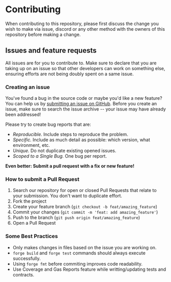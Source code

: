 # Contributing

When contributing to this repository, please first discuss the change you wish to make via issue, discord or any other method with the owners of this repository before making a change.

## Issues and feature requests

All issues are for you to contribute to. Make sure to declare that you are taking up on an issue so that other developers can work on something else, ensuring efforts are not being doubly spent on a same issue.

### Creating an issue

You've found a bug in the source code or maybe you'd like a new feature? You can help us by [submitting an issue on GitHub](https://github.com/starknet-id/starknet.quest/issues). Before you create an issue, make sure to search the issue archive -- your issue may have already been addressed!

Please try to create bug reports that are:

- _Reproducible._ Include steps to reproduce the problem.
- _Specific._ Include as much detail as possible: which version, what
  environment, etc.
- _Unique._ Do not duplicate existing opened issues.
- _Scoped to a Single Bug._ One bug per report.

**Even better: Submit a pull request with a fix or new feature!**


### How to submit a Pull Request

1. Search our repository for open or closed Pull Requests that relate to your submission. You don't want to duplicate effort.
2. Fork the project
3. Create your feature branch (`git checkout -b feat/amazing_feature`)
4. Commit your changes (`git commit -m 'feat: add amazing_feature'`)
5. Push to the branch (`git push origin feat/amazing_feature`)
6. Open a Pull Request

### Some Best Practices
- Only makes changes in files based on the issue you are working on.
- `forge build` and `forge test` commands should always execute successfully.
- Using `forge fmt` before commiting improves code readability.
- Use Coverage and Gas Reports feature while writting/updating tests and contracts.